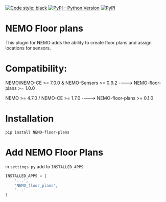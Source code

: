 [![Code style: black](https://img.shields.io/badge/code%20style-black-000000.svg)](https://github.com/psf/black)
[![PyPI - Python Version](https://img.shields.io/pypi/pyversions/NEMO-floor-plans?label=python)](https://www.python.org/downloads/release/python-3110/)
[![PyPI](https://img.shields.io/pypi/v/nemo-floor-plans?label=pypi%20version)](https://pypi.org/project/NEMO-floor-plans/)

# NEMO Floor plans

This plugin for NEMO adds the ability to create floor plans and assign locations for sensors.

# Compatibility:

NEMO/NEMO-CE >= 7.0.0 & NEMO-Sensors >= 0.9.2 ----> NEMO-floor-plans >= 1.0.0

NEMO >= 4.7.0 / NEMO-CE >= 1.7.0 ----> NEMO-floor-plans >= 0.1.0

# Installation

`pip install NEMO-floor-plans`

# Add NEMO Floor Plans

in `settings.py` add to `INSTALLED_APPS`:

```python
INSTALLED_APPS = [
    '...',
    'NEMO_floor_plans',
    '...'
]
```

